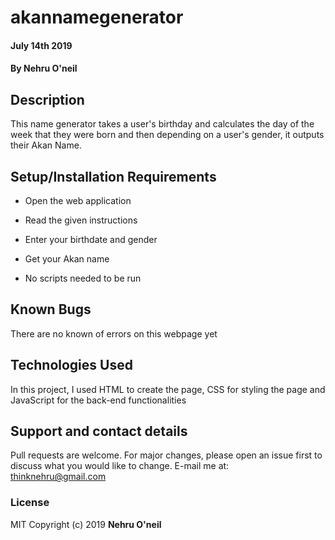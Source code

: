 # akannamegenerator
#### July 14th 2019
#### By **Nehru O'neil**
## Description
This name generator takes a user's birthday and calculates the day of the week that they were born and then depending on a user's gender, it outputs their Akan Name.
## Setup/Installation Requirements
* Open the web application
* Read the given instructions
* Enter your birthdate and gender
* Get your Akan name

* No scripts needed to be run 
## Known Bugs
There are no known of errors on this webpage yet
## Technologies Used
In this project, I used HTML to create the page, CSS for styling the page and JavaScript for the back-end functionalities
## Support and contact details
Pull requests are welcome. For major changes, please open an issue first to discuss what you would like to change. E-mail me at: thinknehru@gmail.com
### License
MIT
Copyright (c) 2019 
**Nehru O'neil**
